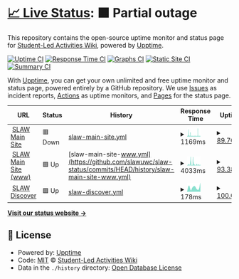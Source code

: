 # [📈 Live Status](https://status.slawuwc.org): <!--live status--> **🟧 Partial outage**

This repository contains the open-source uptime monitor and status page for [Student-Led Activities Wiki](https://slawuwc.org), powered by [Upptime](https://github.com/upptime/upptime).

[![Uptime CI](https://github.com/slawuwc/slaw-status/workflows/Uptime%20CI/badge.svg)](https://github.com/slawuwc/slaw-status/actions?query=workflow%3A%22Uptime+CI%22)
[![Response Time CI](https://github.com/slawuwc/slaw-status/workflows/Response%20Time%20CI/badge.svg)](https://github.com/slawuwc/slaw-status/actions?query=workflow%3A%22Response+Time+CI%22)
[![Graphs CI](https://github.com/slawuwc/slaw-status/workflows/Graphs%20CI/badge.svg)](https://github.com/slawuwc/slaw-status/actions?query=workflow%3A%22Graphs+CI%22)
[![Static Site CI](https://github.com/slawuwc/slaw-status/workflows/Static%20Site%20CI/badge.svg)](https://github.com/slawuwc/slaw-status/actions?query=workflow%3A%22Static+Site+CI%22)
[![Summary CI](https://github.com/slawuwc/slaw-status/workflows/Summary%20CI/badge.svg)](https://github.com/slawuwc/slaw-status/actions?query=workflow%3A%22Summary+CI%22)

With [Upptime](https://upptime.js.org), you can get your own unlimited and free uptime monitor and status page, powered entirely by a GitHub repository. We use [Issues](https://github.com/slawuwc/slaw-status/issues) as incident reports, [Actions](https://github.com/slawuwc/slaw-status/actions) as uptime monitors, and [Pages](https://status.slawuwc.org) for the status page.

<!--start: status pages-->
<!-- This summary is generated by Upptime (https://github.com/upptime/upptime) -->
<!-- Do not edit this manually, your changes will be overwritten -->
<!-- prettier-ignore -->
| URL | Status | History | Response Time | Uptime |
| --- | ------ | ------- | ------------- | ------ |
| <img alt="" src="https://icons.duckduckgo.com/ip3/slawuwc.org.ico" height="13"> [SLAW Main Site](https://slawuwc.org) | 🟥 Down | [slaw-main-site.yml](https://github.com/slawuwc/slaw-status/commits/HEAD/history/slaw-main-site.yml) | <details><summary><img alt="Response time graph" src="./graphs/slaw-main-site/response-time-week.png" height="20"> 1169ms</summary><br><a href="https://status.slawuwc.org/history/slaw-main-site"><img alt="Response time 1789" src="https://img.shields.io/endpoint?url=https%3A%2F%2Fraw.githubusercontent.com%2Fslawuwc%2Fslaw-status%2FHEAD%2Fapi%2Fslaw-main-site%2Fresponse-time.json"></a><br><a href="https://status.slawuwc.org/history/slaw-main-site"><img alt="24-hour response time 976" src="https://img.shields.io/endpoint?url=https%3A%2F%2Fraw.githubusercontent.com%2Fslawuwc%2Fslaw-status%2FHEAD%2Fapi%2Fslaw-main-site%2Fresponse-time-day.json"></a><br><a href="https://status.slawuwc.org/history/slaw-main-site"><img alt="7-day response time 1169" src="https://img.shields.io/endpoint?url=https%3A%2F%2Fraw.githubusercontent.com%2Fslawuwc%2Fslaw-status%2FHEAD%2Fapi%2Fslaw-main-site%2Fresponse-time-week.json"></a><br><a href="https://status.slawuwc.org/history/slaw-main-site"><img alt="30-day response time 1793" src="https://img.shields.io/endpoint?url=https%3A%2F%2Fraw.githubusercontent.com%2Fslawuwc%2Fslaw-status%2FHEAD%2Fapi%2Fslaw-main-site%2Fresponse-time-month.json"></a><br><a href="https://status.slawuwc.org/history/slaw-main-site"><img alt="1-year response time 1789" src="https://img.shields.io/endpoint?url=https%3A%2F%2Fraw.githubusercontent.com%2Fslawuwc%2Fslaw-status%2FHEAD%2Fapi%2Fslaw-main-site%2Fresponse-time-year.json"></a></details> | <details><summary><a href="https://status.slawuwc.org/history/slaw-main-site">89.70%</a></summary><a href="https://status.slawuwc.org/history/slaw-main-site"><img alt="All-time uptime 96.28%" src="https://img.shields.io/endpoint?url=https%3A%2F%2Fraw.githubusercontent.com%2Fslawuwc%2Fslaw-status%2FHEAD%2Fapi%2Fslaw-main-site%2Fuptime.json"></a><br><a href="https://status.slawuwc.org/history/slaw-main-site"><img alt="24-hour uptime 94.21%" src="https://img.shields.io/endpoint?url=https%3A%2F%2Fraw.githubusercontent.com%2Fslawuwc%2Fslaw-status%2FHEAD%2Fapi%2Fslaw-main-site%2Fuptime-day.json"></a><br><a href="https://status.slawuwc.org/history/slaw-main-site"><img alt="7-day uptime 89.70%" src="https://img.shields.io/endpoint?url=https%3A%2F%2Fraw.githubusercontent.com%2Fslawuwc%2Fslaw-status%2FHEAD%2Fapi%2Fslaw-main-site%2Fuptime-week.json"></a><br><a href="https://status.slawuwc.org/history/slaw-main-site"><img alt="30-day uptime 89.78%" src="https://img.shields.io/endpoint?url=https%3A%2F%2Fraw.githubusercontent.com%2Fslawuwc%2Fslaw-status%2FHEAD%2Fapi%2Fslaw-main-site%2Fuptime-month.json"></a><br><a href="https://status.slawuwc.org/history/slaw-main-site"><img alt="1-year uptime 96.28%" src="https://img.shields.io/endpoint?url=https%3A%2F%2Fraw.githubusercontent.com%2Fslawuwc%2Fslaw-status%2FHEAD%2Fapi%2Fslaw-main-site%2Fuptime-year.json"></a></details>
| <img alt="" src="https://icons.duckduckgo.com/ip3/www.slawuwc.org.ico" height="13"> [SLAW Main Site (www)](https://www.slawuwc.org) | 🟩 Up | [slaw-main-site-www.yml](https://github.com/slawuwc/slaw-status/commits/HEAD/history/slaw-main-site-www.yml) | <details><summary><img alt="Response time graph" src="./graphs/slaw-main-site-www/response-time-week.png" height="20"> 4033ms</summary><br><a href="https://status.slawuwc.org/history/slaw-main-site-www"><img alt="Response time 4806" src="https://img.shields.io/endpoint?url=https%3A%2F%2Fraw.githubusercontent.com%2Fslawuwc%2Fslaw-status%2FHEAD%2Fapi%2Fslaw-main-site-www%2Fresponse-time.json"></a><br><a href="https://status.slawuwc.org/history/slaw-main-site-www"><img alt="24-hour response time 746" src="https://img.shields.io/endpoint?url=https%3A%2F%2Fraw.githubusercontent.com%2Fslawuwc%2Fslaw-status%2FHEAD%2Fapi%2Fslaw-main-site-www%2Fresponse-time-day.json"></a><br><a href="https://status.slawuwc.org/history/slaw-main-site-www"><img alt="7-day response time 4033" src="https://img.shields.io/endpoint?url=https%3A%2F%2Fraw.githubusercontent.com%2Fslawuwc%2Fslaw-status%2FHEAD%2Fapi%2Fslaw-main-site-www%2Fresponse-time-week.json"></a><br><a href="https://status.slawuwc.org/history/slaw-main-site-www"><img alt="30-day response time 6036" src="https://img.shields.io/endpoint?url=https%3A%2F%2Fraw.githubusercontent.com%2Fslawuwc%2Fslaw-status%2FHEAD%2Fapi%2Fslaw-main-site-www%2Fresponse-time-month.json"></a><br><a href="https://status.slawuwc.org/history/slaw-main-site-www"><img alt="1-year response time 4806" src="https://img.shields.io/endpoint?url=https%3A%2F%2Fraw.githubusercontent.com%2Fslawuwc%2Fslaw-status%2FHEAD%2Fapi%2Fslaw-main-site-www%2Fresponse-time-year.json"></a></details> | <details><summary><a href="https://status.slawuwc.org/history/slaw-main-site-www">93.38%</a></summary><a href="https://status.slawuwc.org/history/slaw-main-site-www"><img alt="All-time uptime 96.57%" src="https://img.shields.io/endpoint?url=https%3A%2F%2Fraw.githubusercontent.com%2Fslawuwc%2Fslaw-status%2FHEAD%2Fapi%2Fslaw-main-site-www%2Fuptime.json"></a><br><a href="https://status.slawuwc.org/history/slaw-main-site-www"><img alt="24-hour uptime 98.81%" src="https://img.shields.io/endpoint?url=https%3A%2F%2Fraw.githubusercontent.com%2Fslawuwc%2Fslaw-status%2FHEAD%2Fapi%2Fslaw-main-site-www%2Fuptime-day.json"></a><br><a href="https://status.slawuwc.org/history/slaw-main-site-www"><img alt="7-day uptime 93.38%" src="https://img.shields.io/endpoint?url=https%3A%2F%2Fraw.githubusercontent.com%2Fslawuwc%2Fslaw-status%2FHEAD%2Fapi%2Fslaw-main-site-www%2Fuptime-week.json"></a><br><a href="https://status.slawuwc.org/history/slaw-main-site-www"><img alt="30-day uptime 94.14%" src="https://img.shields.io/endpoint?url=https%3A%2F%2Fraw.githubusercontent.com%2Fslawuwc%2Fslaw-status%2FHEAD%2Fapi%2Fslaw-main-site-www%2Fuptime-month.json"></a><br><a href="https://status.slawuwc.org/history/slaw-main-site-www"><img alt="1-year uptime 96.57%" src="https://img.shields.io/endpoint?url=https%3A%2F%2Fraw.githubusercontent.com%2Fslawuwc%2Fslaw-status%2FHEAD%2Fapi%2Fslaw-main-site-www%2Fuptime-year.json"></a></details>
| <img alt="" src="https://icons.duckduckgo.com/ip3/discover.slawuwc.org.ico" height="13"> [SLAW Discover](https://discover.slawuwc.org) | 🟩 Up | [slaw-discover.yml](https://github.com/slawuwc/slaw-status/commits/HEAD/history/slaw-discover.yml) | <details><summary><img alt="Response time graph" src="./graphs/slaw-discover/response-time-week.png" height="20"> 178ms</summary><br><a href="https://status.slawuwc.org/history/slaw-discover"><img alt="Response time 265" src="https://img.shields.io/endpoint?url=https%3A%2F%2Fraw.githubusercontent.com%2Fslawuwc%2Fslaw-status%2FHEAD%2Fapi%2Fslaw-discover%2Fresponse-time.json"></a><br><a href="https://status.slawuwc.org/history/slaw-discover"><img alt="24-hour response time 280" src="https://img.shields.io/endpoint?url=https%3A%2F%2Fraw.githubusercontent.com%2Fslawuwc%2Fslaw-status%2FHEAD%2Fapi%2Fslaw-discover%2Fresponse-time-day.json"></a><br><a href="https://status.slawuwc.org/history/slaw-discover"><img alt="7-day response time 178" src="https://img.shields.io/endpoint?url=https%3A%2F%2Fraw.githubusercontent.com%2Fslawuwc%2Fslaw-status%2FHEAD%2Fapi%2Fslaw-discover%2Fresponse-time-week.json"></a><br><a href="https://status.slawuwc.org/history/slaw-discover"><img alt="30-day response time 403" src="https://img.shields.io/endpoint?url=https%3A%2F%2Fraw.githubusercontent.com%2Fslawuwc%2Fslaw-status%2FHEAD%2Fapi%2Fslaw-discover%2Fresponse-time-month.json"></a><br><a href="https://status.slawuwc.org/history/slaw-discover"><img alt="1-year response time 265" src="https://img.shields.io/endpoint?url=https%3A%2F%2Fraw.githubusercontent.com%2Fslawuwc%2Fslaw-status%2FHEAD%2Fapi%2Fslaw-discover%2Fresponse-time-year.json"></a></details> | <details><summary><a href="https://status.slawuwc.org/history/slaw-discover">100.00%</a></summary><a href="https://status.slawuwc.org/history/slaw-discover"><img alt="All-time uptime 100.00%" src="https://img.shields.io/endpoint?url=https%3A%2F%2Fraw.githubusercontent.com%2Fslawuwc%2Fslaw-status%2FHEAD%2Fapi%2Fslaw-discover%2Fuptime.json"></a><br><a href="https://status.slawuwc.org/history/slaw-discover"><img alt="24-hour uptime 100.00%" src="https://img.shields.io/endpoint?url=https%3A%2F%2Fraw.githubusercontent.com%2Fslawuwc%2Fslaw-status%2FHEAD%2Fapi%2Fslaw-discover%2Fuptime-day.json"></a><br><a href="https://status.slawuwc.org/history/slaw-discover"><img alt="7-day uptime 100.00%" src="https://img.shields.io/endpoint?url=https%3A%2F%2Fraw.githubusercontent.com%2Fslawuwc%2Fslaw-status%2FHEAD%2Fapi%2Fslaw-discover%2Fuptime-week.json"></a><br><a href="https://status.slawuwc.org/history/slaw-discover"><img alt="30-day uptime 100.00%" src="https://img.shields.io/endpoint?url=https%3A%2F%2Fraw.githubusercontent.com%2Fslawuwc%2Fslaw-status%2FHEAD%2Fapi%2Fslaw-discover%2Fuptime-month.json"></a><br><a href="https://status.slawuwc.org/history/slaw-discover"><img alt="1-year uptime 100.00%" src="https://img.shields.io/endpoint?url=https%3A%2F%2Fraw.githubusercontent.com%2Fslawuwc%2Fslaw-status%2FHEAD%2Fapi%2Fslaw-discover%2Fuptime-year.json"></a></details>

<!--end: status pages-->

[**Visit our status website →**](https://status.slawuwc.org)

## 📄 License

- Powered by: [Upptime](https://github.com/upptime/upptime)
- Code: [MIT](./LICENSE) © [Student-Led Activities Wiki](https://slawuwc.org)
- Data in the `./history` directory: [Open Database License](https://opendatacommons.org/licenses/odbl/1-0/)
